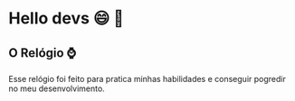 # Hello devs :smile: :wave:

## O Relógio :watch:
Esse relógio foi feito para pratica minhas habilidades e conseguir pogredir no meu desenvolvimento.
